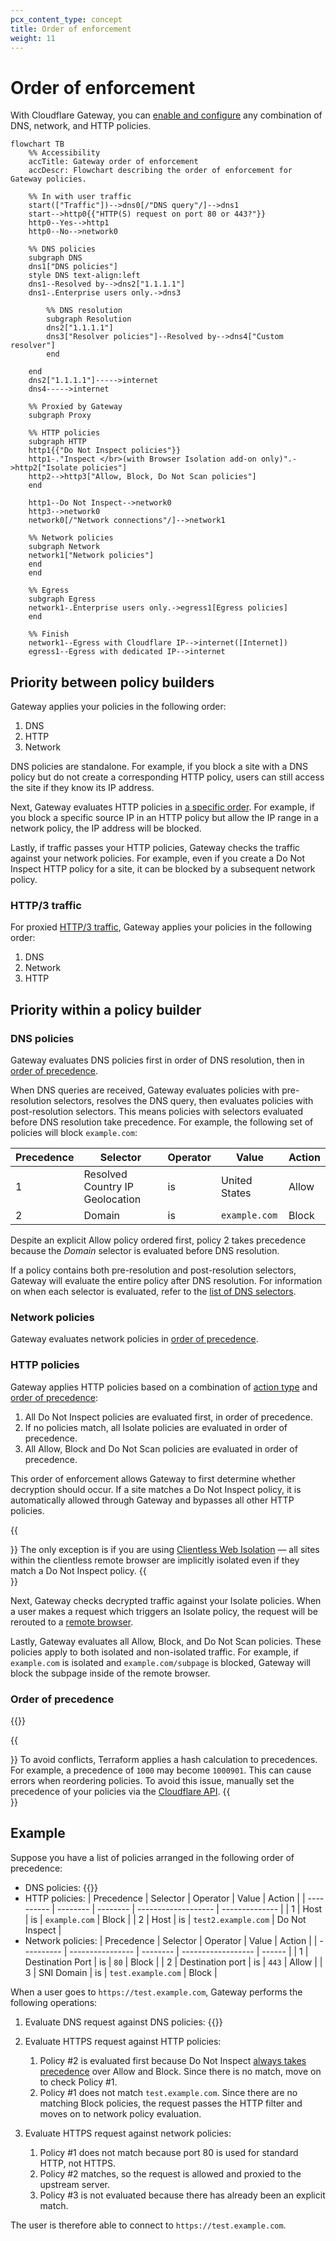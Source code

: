 ```yaml
---
pcx_content_type: concept
title: Order of enforcement
weight: 11
---
```


# Order of enforcement

With Cloudflare Gateway, you can [enable and configure](/cloudflare-one/policies/gateway/initial-setup/) any combination of DNS, network, and HTTP policies.

```mermaid
flowchart TB
    %% Accessibility
    accTitle: Gateway order of enforcement
    accDescr: Flowchart describing the order of enforcement for Gateway policies.

    %% In with user traffic
    start(["Traffic"])-->dns0[/"DNS query"/]-->dns1
    start-->http0{{"HTTP(S) request on port 80 or 443?"}}
    http0--Yes-->http1
    http0--No-->network0

    %% DNS policies
    subgraph DNS
    dns1["DNS policies"]
    style DNS text-align:left
    dns1--Resolved by-->dns2["1.1.1.1"]
    dns1-.Enterprise users only.->dns3

        %% DNS resolution
        subgraph Resolution
        dns2["1.1.1.1"]
        dns3["Resolver policies"]--Resolved by-->dns4["Custom resolver"]
        end

    end
    dns2["1.1.1.1"]----->internet
    dns4----->internet

    %% Proxied by Gateway
    subgraph Proxy

    %% HTTP policies
    subgraph HTTP
    http1{{"Do Not Inspect policies"}}
    http1-."Inspect </br>(with Browser Isolation add-on only)".->http2["Isolate policies"]
    http2-->http3["Allow, Block, Do Not Scan policies"]
    end

    http1--Do Not Inspect-->network0
    http3-->network0
    network0[/"Network connections"/]-->network1

    %% Network policies
    subgraph Network
    network1["Network policies"]
    end
    end

    %% Egress
    subgraph Egress
    network1-.Enterprise users only.->egress1[Egress policies]
    end

    %% Finish
    network1--Egress with Cloudflare IP-->internet([Internet])
    egress1--Egress with dedicated IP-->internet
```

## Priority between policy builders

Gateway applies your policies in the following order:

1. DNS
2. HTTP
3. Network

DNS policies are standalone. For example, if you block a site with a DNS policy but do not create a corresponding HTTP policy, users can still access the site if they know its IP address.

Next, Gateway evaluates HTTP policies in [a specific order](#http-policies). For example, if you block a specific source IP in an HTTP policy but allow the IP range in a network policy, the IP address will be blocked.

Lastly, if traffic passes your HTTP policies, Gateway checks the traffic against your network policies. For example, even if you create a Do Not Inspect HTTP policy for a site, it can be blocked by a subsequent network policy.

### HTTP/3 traffic

For proxied [HTTP/3 traffic](/cloudflare-one/policies/gateway/http-policies/http3/), Gateway applies your policies in the following order:

1. DNS
2. Network
3. HTTP

## Priority within a policy builder

### DNS policies

Gateway evaluates DNS policies first in order of DNS resolution, then in [order of precedence](#order-of-precedence).

When DNS queries are received, Gateway evaluates policies with pre-resolution selectors, resolves the DNS query, then evaluates policies with post-resolution selectors. This means policies with selectors evaluated before DNS resolution take precedence. For example, the following set of policies will block `example.com`:

| Precedence | Selector                        | Operator | Value         | Action |
| ---------- | ------------------------------- | -------- | ------------- | ------ |
| 1          | Resolved Country IP Geolocation | is       | United States | Allow  |
| 2          | Domain                          | is       | `example.com` | Block  |

Despite an explicit Allow policy ordered first, policy 2 takes precedence because the _Domain_ selector is evaluated before DNS resolution.

If a policy contains both pre-resolution and post-resolution selectors, Gateway will evaluate the entire policy after DNS resolution. For information on when each selector is evaluated, refer to the [list of DNS selectors](/cloudflare-one/policies/gateway/dns-policies/#selectors).

### Network policies

Gateway evaluates network policies in [order of precedence](#order-of-precedence).

### HTTP policies

Gateway applies HTTP policies based on a combination of [action type](/cloudflare-one/policies/gateway/http-policies/#actions) and [order of precedence](#order-of-precedence):

1. All Do Not Inspect policies are evaluated first, in order of precedence.
2. If no policies match, all Isolate policies are evaluated in order of precedence.
3. All Allow, Block and Do Not Scan policies are evaluated in order of precedence.

This order of enforcement allows Gateway to first determine whether decryption should occur. If a site matches a Do Not Inspect policy, it is automatically allowed through Gateway and bypasses all other HTTP policies.

{{<Aside type="note">}}
The only exception is if you are using [Clientless Web Isolation](/cloudflare-one/policies/browser-isolation/setup/clientless-browser-isolation/) — all sites within the clientless remote browser are implicitly isolated even if they match a Do Not Inspect policy.
{{</Aside>}}

Next, Gateway checks decrypted traffic against your Isolate policies. When a user makes a request which triggers an Isolate policy, the request will be rerouted to a [remote browser](/cloudflare-one/policies/browser-isolation/).

Lastly, Gateway evaluates all Allow, Block, and Do Not Scan policies. These policies apply to both isolated and non-isolated traffic. For example, if `example.com` is isolated and `example.com/subpage` is blocked, Gateway will block the subpage inside of the remote browser.

### Order of precedence

{{<render file="gateway/_order-of-precedence.md" withParameters="DNS, network, or HTTP">}}

{{<Aside type="warning" header="Terraform precedence limitation">}}
To avoid conflicts, Terraform applies a hash calculation to precedences. For example, a precedence of `1000` may become `1000901`. This can cause errors when reordering policies. To avoid this issue, manually set the precedence of your policies via the [Cloudflare API](/api/operations/zero-trust-gateway-rules-update-zero-trust-gateway-rule).
{{</Aside>}}

## Example

Suppose you have a list of policies arranged in the following order of precedence:

- DNS policies:
  {{<render file="gateway/_order-of-precedence-dns.md">}}
- HTTP policies:
  | Precedence | Selector | Operator | Value               | Action         |
  | ---------- | -------- | -------- | ------------------- | -------------- |
  | 1          | Host     | is       | `example.com`       | Block          |
  | 2          | Host     | is       | `test2.example.com` | Do Not Inspect |
- Network policies:
  | Precedence | Selector         | Operator | Value              | Action |
  | ---------- | ---------------- | -------- | ------------------ | ------ |
  | 1          | Destination Port | is       | `80`               | Block  |
  | 2          | Destination port | is       | `443`              | Allow  |
  | 3          | SNI Domain       | is       | `test.example.com` | Block  |

When a user goes to `https://test.example.com`, Gateway performs the following operations:

1. Evaluate DNS request against DNS policies:
   {{<render file="gateway/_order-of-precedence-dns-order.md">}}

2. Evaluate HTTPS request against HTTP policies:

   1. Policy #2 is evaluated first because Do Not Inspect [always takes precedence](#http-policies) over Allow and Block. Since there is no match, move on to check Policy #1.
   2. Policy #1 does not match `test.example.com`. Since there are no matching Block policies, the request passes the HTTP filter and moves on to network policy evaluation.

3. Evaluate HTTPS request against network policies:

   1. Policy #1 does not match because port 80 is used for standard HTTP, not HTTPS.
   2. Policy #2 matches, so the request is allowed and proxied to the upstream server.
   3. Policy #3 is not evaluated because there has already been an explicit match.

The user is therefore able to connect to `https://test.example.com`.
